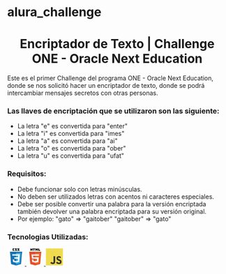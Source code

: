 # alura_challenge
<h1 align="center">Encriptador de Texto | Challenge ONE - Oracle Next Education</h1>

<p align="left"> Este es el primer Challenge del programa ONE - Oracle Next Education, donde se nos solicitó hacer un encriptador de texto, donde se podrá intercambiar mensajes secretos con otras personas.</p>

<h3 align="left">Las llaves de encriptación que se utilizaron son las siguiente:</h3>

<ul dir="auto">
<li>La letra "e" es convertida para "enter"</li>
<li>La letra "i" es convertida para "imes"</li>
<li>La letra "a" es convertida para "ai"</li>
<li>La letra "o" es convertida para "ober"</li>
<li>La letra "u" es convertida para "ufat"</li>
</ul>

<h3 align="left">Requisitos:</h3>

<ul dir="auto">
  <li>Debe funcionar solo con letras minúsculas.</li>
  <li>No deben ser utilizados letras con acentos ni caracteres especiales.</li>
  <li>Debe ser posible convertir una palabra para la versión encriptada también devolver una palabra encriptada para su versión original.</li>
  <li>Por ejemplo: "gato" => "gaitober" "gaitober" => "gato" </li> 
</ul>

<h3 align="left">Tecnologias Utilizadas:</h3>

<p align="left"> <a href="https://www.w3schools.com/css/" target="_blank" rel="noreferrer"> <img src="https://raw.githubusercontent.com/devicons/devicon/master/icons/css3/css3-original-wordmark.svg" alt="css3" width="40" height="40"/> </a> <a href="https://www.w3.org/html/" target="_blank" rel="noreferrer"> <img src="https://raw.githubusercontent.com/devicons/devicon/master/icons/html5/html5-original-wordmark.svg" alt="html5" width="40" height="40"/> </a> <a href="https://developer.mozilla.org/en-US/docs/Web/JavaScript" target="_blank" rel="noreferrer"> <img src="https://raw.githubusercontent.com/devicons/devicon/master/icons/javascript/javascript-original.svg" alt="javascript" width="40" height="40"/> </a> </p>
